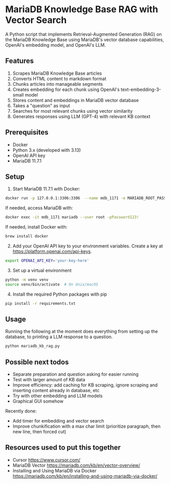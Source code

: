 # MariaDB Knowledge Base RAG with Vector Search

A Python script that implements Retrieval-Augmented Generation (RAG) on the MariaDB Knowledge Base using MariaDB's vector database capabilities, OpenAI's embedding model, and OpenAI's LLM.

## Features

1. Scrapes MariaDB Knowledge Base articles
2. Converts HTML content to markdown format
3. Chunks articles into manageable segments
4. Creates embedding for each chunk using OpenAI's text-embedding-3-small model
5. Stores content and embeddings in MariaDB vector database
6. Takes a "question" as input
7. Searches for most relevant chunks using vector similarity
8. Generates responses using LLM (GPT-4) with relevant KB context

## Prerequisites

- Docker
- Python 3.x (developed with 3.13)
- OpenAI API key
- MariaDB 11.7.1

## Setup

1. Start MariaDB 11.7.1 with Docker: 

```bash
docker run -p 127.0.0.1:3306:3306  --name mdb_1171 -e MARIADB_ROOT_PASSWORD=Password123! -d quay.io/mariadb-foundation/mariadb-devel:11.7
```

If needed, access MariaDB with:

```bash
docker exec -it mdb_1171 mariadb --user root -pPassword123!
```

If needed, install Docker with:

```bash
brew install docker
```

2. Add your OpenAI API key to your environment variables. Create a key at https://platform.openai.com/api-keys. 

```bash
export OPENAI_API_KEY='your-key-here'
```

3. Set up a virtual environment

```bash
python -m venv venv
source venv/bin/activate  # On Unix/macOS
```

4. Install the required Python packages with pip

```bash
pip install -r requirements.txt
```

## Usage

Running the following  at the moment does everything from setting up the database, to printing a LLM response to a question.

```bash
python mariadb_kb_rag.py
```

## Possible next todos

- Separate preparation and question asking for easier running
- Test with larger amount of KB data
- Improve efficiency: add caching for KB scraping, ignore scraping and inserting content already in database, etc
- Try with other embedding and LLM models
- Graphical GUI somehow

Recently done:

- Add timer for embedding and vector search
- Improve chunkification with a max char limit (prioritize paragraph, then new line, then forced cut)

## Resources used to put this together

- Cursor https://www.cursor.com/
- MariaDB Vector https://mariadb.com/kb/en/vector-overview/
- Installing and Using MariaDB via Docker https://mariadb.com/kb/en/installing-and-using-mariadb-via-docker/